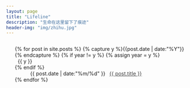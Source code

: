```yaml
---
layout: page
title: "Lifeline"
description: "生命在这里留下了痕迹"
header-img: "img/zhihu.jpg"
---
```



<ul class="listing" style="list-style-type:none;font-weight:normal;margin-top:2em">
{% for post in site.posts %}
  {% capture y %}{{post.date | date:"%Y"}}{% endcapture %}
  {% if year != y %}
    {% assign year = y %}
    <li class="listing-seperator"><i class="fa fa-refresh fa-spin"></i>&nbsp;&nbsp;{{ y }}</li>
  {% endif %}
  <li class="listing-item" style="text-indent:3em;">
    <time datetime="{{ post.date | date:"%Y-%m-%d" }}">{{ post.date | date:"%m/%d" }}</time>
    <a href="{{ post.url }}" title="{{ post.title }}" style="margin-left:0.5em;color:#404040">{{ post.title }}</a>
  </li>
{% endfor %}
</ul>
